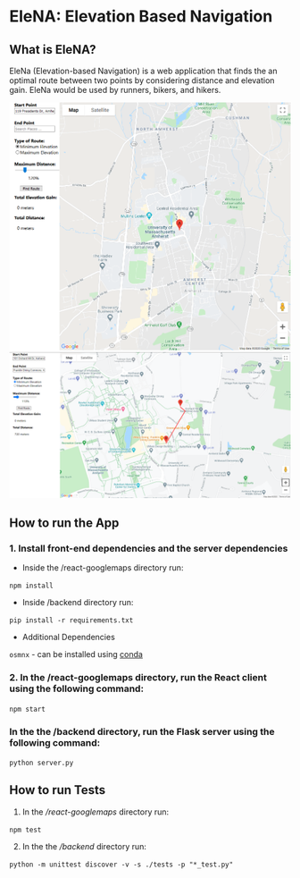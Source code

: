 # EleNA: Elevation Based Navigation

## What is EleNA?
EleNa (Elevation-based Navigation) is a web application that finds the an optimal route between two points by considering distance and elevation gain. EleNa would be used by runners, bikers, and hikers.

<img src="static_images/img1.PNG" alt="UI 1" width="1000"/>
<img src="static_images/img2.PNG" alt="UI 2" width="1000"/>

## How to run the App

### 1. Install front-end dependencies and the server dependencies

- Inside the /react-googlemaps directory run:
    
`npm install`

- Inside /backend directory run:
        
`pip install -r requirements.txt`

- Additional Dependencies

`osmnx` - can be installed using [conda](https://osmnx.readthedocs.io/en/stable/#installation)


### 2. In the **/react-googlemaps** directory, run the React client using the following command:

`npm start`

### In the the **/backend** directory, run the Flask server using the following command:

`python server.py`

## How to run Tests

1. In the */react-googlemaps* directory run:

`npm test` 

2. In the the */backend* directory run:

`python -m unittest discover -v -s ./tests -p "*_test.py"` 

